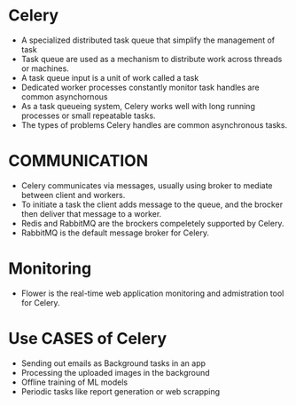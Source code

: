 # Celery
- A specialized distributed task queue that simplify the management of task
- Task queue are used as a mechanism to distribute work across threads or machines.
- A task queue input is a unit of work called a task
- Dedicated worker processes constantly monitor task handles are common asynchornous
- As a task queueing system, Celery works well with long running processes or small repeatable tasks.
- The types of problems Celery handles are common asynchronous tasks.

# COMMUNICATION
- Celery communicates via messages, usually using broker to mediate between client and workers.
- To initiate a task the client adds message to the queue, and the brocker then deliver that message 
to a worker. 
- Redis and RabbitMQ are the brockers compeletely supported by Celery.
- RabbitMQ is the default message broker for Celery.

# Monitoring
- Flower is the real-time web application monitoring and admistration tool for Celery.

# Use CASES of Celery
- Sending out emails as Background tasks in an app
- Processing the uploaded images in the background
- Offline training of ML models
- Periodic tasks like report generation or web scrapping
